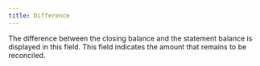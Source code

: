 ```yaml
---
title: Difference
---
```



The difference between the closing balance and the statement balance is displayed in this field. This field indicates the amount that remains to be reconciled.
